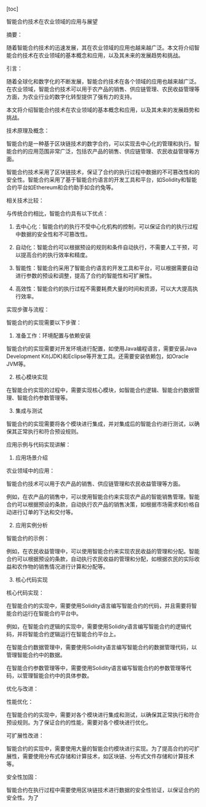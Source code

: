 
[toc]                    
                
                
智能合约技术在农业领域的应用与展望

摘要：

随着智能合约技术的迅速发展，其在农业领域的应用也越来越广泛。本文将介绍智能合约技术在农业领域的基本概念和应用，以及其未来的发展趋势和挑战。

引言：

随着全球化和数字化的不断发展，智能合约技术在各个领域的应用也越来越广泛。在农业领域，智能合约技术可以用于农产品的销售、供应链管理、农民收益管理等方面，为农业行业的数字化转型提供了强有力的支持。

本文将介绍智能合约技术在农业领域的基本概念和应用，以及其未来的发展趋势和挑战。

技术原理及概念：

智能合约是一种基于区块链技术的数字合约，可以实现去中心化的管理和执行。智能合约的应用范围非常广泛，包括农产品的销售、供应链管理、农民收益管理等方面。

智能合约技术采用了区块链技术，保证了合约的执行过程中数据的不可篡改性和的安全性。智能合约采用了基于智能合约语言的开发工具和平台，如Solidity和智能合约平台如Ethereum和合约助手如合约兔等。

相关技术比较：

与传统合约相比，智能合约具有以下优点：

1. 去中心化：智能合约的执行不受中心化机构的控制，可以保证合约的执行过程中数据的安全性和不可篡改性。

2. 自动化：智能合约可以根据预设的规则和条件自动执行，不需要人工干预，可以提高合约的执行效率和精度。

3. 智能性：智能合约采用了智能合约语言的开发工具和平台，可以根据需要自动进行参数的预设和调整，提高了合约的智能性和可扩展性。

4. 高效性：智能合约的执行过程不需要耗费大量的时间和资源，可以大大提高执行效率。

实现步骤与流程：

智能合约的实现需要以下步骤：

1. 准备工作：环境配置与依赖安装

智能合约的实现需要对开发环境进行配置，如使用Java编程语言，需要安装Java Development Kit(JDK)和Eclipse等开发工具。还需要安装依赖包，如Oracle JVM等。

2. 核心模块实现

在智能合约实现的过程中，需要实现核心模块，如智能合约逻辑、智能合约数据管理、智能合约参数管理等。

3. 集成与测试

智能合约的实现需要将各个模块进行集成，并对集成后的智能合约进行测试，以确保其正常执行和符合预设规则。

应用示例与代码实现讲解：

1. 应用场景介绍

农业领域中的应用：

智能合约技术可以用于农产品的销售、供应链管理和农民收益管理等方面。

例如，在农产品的销售中，可以使用智能合约来实现农产品的智能销售管理。智能合约可以根据预设的条款，自动执行农产品的销售决策，如根据市场需求和价格自动进行订单的下达和交付等。

2. 应用实例分析

智能合约的示例：

例如，在农民收益管理中，可以使用智能合约来实现农民收益的管理和分配。智能合约可以根据预设的条款，自动执行农民收益的管理和分配，如根据农民的实际收益和农作物的销售情况进行计算和分配等。

3. 核心代码实现

核心代码实现：

在智能合约的实现中，需要使用Solidity语言编写智能合约的代码，并且需要将智能合约运行在智能合约平台中。

例如，在智能合约逻辑的实现中，需要使用Solidity语言编写智能合约的逻辑代码，并将智能合约逻辑运行在智能合约平台上。

在智能合约数据管理中，需要使用Solidity语言编写智能合约的数据管理代码，以管理智能合约中的数据。

在智能合约参数管理等中，需要使用Solidity语言编写智能合约的参数管理等代码，以管理智能合约中的具体参数。

优化与改进：

性能优化：

在智能合约的实现中，需要对各个模块进行集成和测试，以确保其正常执行和符合预设规则。为了保证合约的性能，需要对各个模块进行优化。

可扩展性改进：

智能合约的实现中，需要使用大量的智能合约模块进行实现。为了提高合约的可扩展性，需要使用分布式存储和计算技术，如区块链、分布式文件存储和计算技术等。

安全性加固：

智能合约在执行过程中需要使用区块链技术进行数据的安全性验证，以保证合约的安全性。为了

